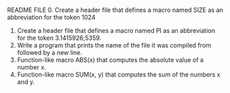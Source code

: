 README FILE
0. Create a header file that defines a macro named SIZE as an abbreviation for the token 1024 
1. Create a header file that defines a macro named PI as an abbreviation for the token 3.1415926;5359.
2. Write a program that prints the name of the file it was compiled from followed by a new line.
3. Function-like macro ABS(x) that computes the absolute value of a number x.
4. Function-like macro SUM(x, y) that computes the sum of the numbers x and y.

